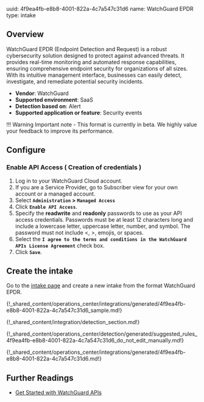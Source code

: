 uuid: 4f9ea4fb-e8b8-4001-822a-4c7a547c31d6
name: WatchGuard EPDR
type: intake

## Overview

WatchGuard EPDR (Endpoint Detection and Request) is a robust cybersecurity solution designed to protect against advanced threats. 
It provides real-time monitoring and automated response capabilities, ensuring comprehensive endpoint security for organizations of all sizes. With its intuitive management interface, businesses can easily detect, investigate, and remediate potential security incidents.

- **Vendor**: WatchGuard
- **Supported environment**: SaaS
- **Detection based on**: Alert
- **Supported application or feature**: Security events

!!! Warning
    Important note - This format is currently in beta. We highly value your feedback to improve its performance.

## Configure

### Enable API Access ( Creation of credentials )

1. Log in to your WatchGuard Cloud account.
2. If you are a Service Provider, go to Subscriber view for your own account or a managed account.
3. Select **`Administration` > `Managed Access`**
4. Click **`Enable API Access`**.
5. Specify the **readwrite** and **readonly** passwords to use as your API access credentials. Passwords must be at least 12 characters long and include a lowercase letter, uppercase letter, number, and symbol. The password must not include <, >, emojis, or spaces.
6. Select the **`I agree to the terms and conditions in the WatchGuard APIs License Agreement`** check box.
7. Click **`Save`**.

## Create the intake

Go to the [intake page](https://app.sekoia.io/operations/intakes) and create a new intake from the format WatchGuard EPDR.

{!_shared_content/operations_center/integrations/generated/4f9ea4fb-e8b8-4001-822a-4c7a547c31d6_sample.md!}

{!_shared_content/integration/detection_section.md!}

{!_shared_content/operations_center/detection/generated/suggested_rules_4f9ea4fb-e8b8-4001-822a-4c7a547c31d6_do_not_edit_manually.md!}

{!_shared_content/operations_center/integrations/generated/4f9ea4fb-e8b8-4001-822a-4c7a547c31d6.md!}

## Further Readings
- [Get Started with WatchGuard APIs](https://www.watchguard.com/help/docs/API/Content/en-US/api_get_started/get_started.html)
